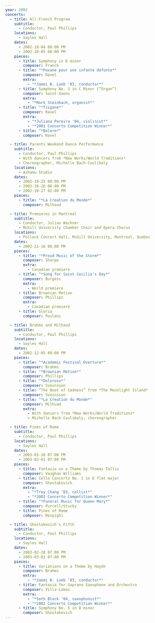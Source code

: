 ```yaml
---
year: 2002
concerts:
  - title: All-French Program
    subtitle:
      - Conductor, Paul Phillips
    locations:
      - Sayles Hall
    dates:
      - 2002-10-04 08:00 PM
      - 2002-10-05 08:00 PM
    pieces:
      - title: Symphony in D minor
        composer: Franck
      - title: "*Pavane pour une infante défunte*"
        composer: Ravel
        extra:
          - "*Jaemi B. Loeb '03, conductor*"
      - title: Symphony No. 3 in C Minor (“Organ”)
        composer: Saint-Saens
        extra:
          - "*Mark Steinbach, organist*"
      - title: "*Tzigane*"
        composer: Ravel
        extra:
          - "*Juliana Pereira '04, violinist*"
          - "*2001 Concerto Competition Winner*"
      - title: "*Bolero*"
        composer: Ravel

  - title: Parents Weekend Dance Performance
    subtitle:
      - Conductor, Paul Phillips
      - With dancers from *New Works/World Traditions*
      - Choreographer, Michelle Bach-Coulibaly
    locations:
      - Ashamu Studio
    dates:
      - 2002-10-25 08:00 PM
      - 2002-10-26 08:00 PM
      - 2002-10-27 02:00 PM
    pieces:
      - title: "*La Creation du Monde*"
        composer: Milhaud

  - title: Premieres in Montreal
    subtitle:
      - Conductor, Julian Wachner
      - McGill University Chamber Choir and Opera Chorus
    locations:
      - Pollack Concert Hall, McGill University, Montreal, Quebec
    dates:
      - 2002-11-16 08:00 PM
    pieces:
      - title: "*Proud Music of the Storm*"
        composer: Sharpe
        extra:
          - Canadian premiere
      - title: "*Song for Saint Cecilia's Day*"
        composer: Burgess
        extra:
          - World premiere
      - title: Brownian Motion
        composer: Phillips
        extra:
          - Canadian premiere
      - title: Gloria
        composer: Poulenc

  - title: Brahms and Milhaud
    subtitle:
      - Conductor, Paul Phillips
    locations:
      - Sayles Hall
    dates:
      - 2002-12-05 08:00 PM
    pieces:
      - title: "*Academic Festival Overture*"
        composer: Brahms
      - title: "*Brownian Motion*"
        composer: Phillips
      - title: "*Doloroso*"
        composer: Sveinsson
      - title: “The Boat of Sadness” from *The Moonlight Island*
        composer: Sveinsson
      - title: "*La Creation du Monde*"
        composer: Milhuad
        extra:
          - With dancers from *New Works/World Traditions*
          - Michelle Bach-Coulibaly, choreographer

  - title: Pines of Rome
    subtitle:
      - Conductor, Paul Phillips
    locations:
      - Sayles Hall
    dates:
      - 2003-02-28 07:00 PM
      - 2003-03-01 07:00 PM
    pieces:
      - title: Fantasia on a Theme by Thomas Tallis
        composer: Vaughan Williams
      - title: Cello Concerto No. 1 in E flat major
        composer: Shostakovich
        extra:
          - "*Troy Chang ’03, cellist*"
          - "*2002 Concerto Competition Winner*"
      - title: "*Funeral Music for Queen Mary*"
        composer: Purcell/Stucky
      - title: Pines of Rome
        composer: Respighi

  - title: Shostakovich’s Fifth
    subtitle:
      - Conductor, Paul Phillips
    locations:
      - Sayles Hall
    dates:
      - 2003-02-28 07:00 PM
      - 2003-03-01 07:00 PM
    pieces:
      - title: Variations on a Theme by Haydn
        composer: Brahms
        extra:
          - "*Jaemi B. Loeb ’03, conductor*"
      - title: Fantasia for Soprano Saxophone and Orchestra
        composer: Villa-Lobos
        extra:
          - "*Seth Block ’04, saxophonist*"
          - "*2002 Concerto Competition Winner*"
      - title: Symphony No. 5 in D minor
        composer: Shostakovich
---
```

